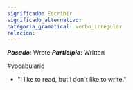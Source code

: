 ```yaml
---
significado: Escribir
significado_alternativo: 
categoria_gramatical: verbo_irregular
relacion:
---
```


***Pasado***: Wrote
***Participio***: Written

#vocabulario

- "I like to read, but I don't like to write."